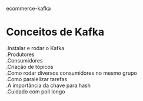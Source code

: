 ecommerce-kafka
# Conceitos de Kafka

.Instalar e rodar o Kafka <br />
.Produtores <br />
.Consumidores <br />
.Criação de tópicos <br />
.Como rodar diversos consumidores no mesmo grupo <br />
.Como paralelizar tarefas <br />
.A importância da chave para hash <br />
.Cuidado com poll longo <br />



